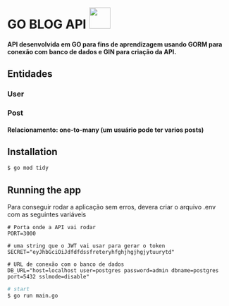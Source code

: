 # GO BLOG API <img src="https://cdn.jsdelivr.net/gh/devicons/devicon/icons/go/go-original.svg" height="48px" />

#### API desenvolvida em GO para fins de aprendizagem usando GORM para conexão com banco de dados e GIN para criação da API.

## Entidades
### User
### Post
#### Relacionamento: one-to-many (um usuário pode ter varios posts)

## Installation

```bash
$ go mod tidy
```

## Running the app

Para conseguir rodar a aplicação sem erros, devera criar o arquivo .env com as seguintes variáveis

```
# Porta onde a API vai rodar
PORT=3000

# uma string que o JWT vai usar para gerar o token
SECRET="eyJhbGciOiJdfdfdssfreteryhfghjhgjhgjytuurytd"

# URL de conexão com o banco de dados
DB_URL="host=localhost user=postgres password=admin dbname=postgres port=5432 sslmode=disable"
```

```bash
# start
$ go run main.go
```
